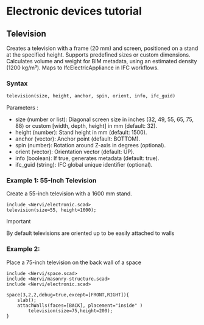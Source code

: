 # Electronic devices tutorial


## Television

Creates a television with a frame (20 mm) and screen, positioned on a stand at the specified height. Supports predefined sizes or custom dimensions. Calculates volume and weight for BIM metadata, using an estimated density (1200 kg/m³). Maps to IfcElectricAppliance in IFC workflows.

### Syntax

```python
television(size, height, anchor, spin, orient, info, ifc_guid)
```

Parameters : 

- size (number or list): Diagonal screen size in inches (32, 49, 55, 65, 75, 88) or custom [width, depth, height] in mm (default: 32).
- height (number): Stand height in mm (default: 1500).
- anchor (vector): Anchor point (default: BOTTOM).
- spin (number): Rotation around Z-axis in degrees (optional).
- orient (vector): Orientation vector (default: UP).
- info (boolean): If true, generates metadata (default: true).
- ifc_guid (string): IFC global unique identifier (optional).

### Example 1: 55-Inch Television

Create a 55-inch television with a 1600 mm stand.

```openscad-3D
include <Nervi/electronic.scad>
television(size=55, height=1600);
```

> [!IMPORTANT]  
> By default televisions are oriented up to be easily attached to walls

### Example 2: 

Place a 75-inch television on the back wall of a space

```openscad-3D
include <Nervi/space.scad>
include <Nervi/masonry-structure.scad>
include <Nervi/electronic.scad>

space(3,2,2,debug=true,except=[FRONT,RIGHT]){
	slab();
	attachWalls(faces=[BACK], placement="inside" )
		television(size=75,height=200);
}
```

